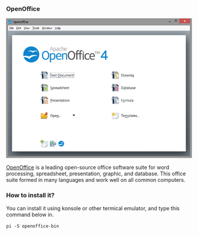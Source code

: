 ### OpenOffice

![Image disclaimer](/public/Images/openoffice.png)

[OpenOffice](www.openoffice.org) is a leading open-source office software suite for word processing, spreadsheet, presentation, graphic, and database. This office suite formed in many languages and work well on all common computers.

### How to install it?
You can install it using konsole or other termical emulator, and type this command below in.
```
pi -S openoffice-bin
```